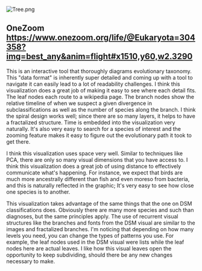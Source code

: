 ![Tree.png](https://github.com/wtt102/reflections-1/blob/master/Tree.png)

OneZoom
https://www.onezoom.org/life/@Eukaryota=304358?img=best_any&anim=flight#x1510,y60,w2.3290
---
This is an interactive tool that thoroughly diagrams evolutionary taxonomy. This "data format" is inherently super detailed and coming up with a tool to navigate it can easily lead to a lot of readability challenges. I think this visualization does a great job of making it easy to see where each detail fits. The leaf nodes each route to a wikipedia page. The branch nodes show the relative timeline of when we suspect a given divergence in subclassifications as well as the number of species along the branch. I think the spiral design works well; since there are so many layers, it helps to have a fractalized structure. Time is embedded into the visualization very naturally. It's also very easy to search for a species of interest and the zooming feature makes it easy to figure out the evolutionary path it took to get there.

I think this visualization uses space very well. Similar to techniques like PCA, there are only so many visual dimensions that you have access to. I think this visualization does a great job of using distance to effectively communicate what's happening. For instance, we expect that birds are much more ancestrally different than fish and even moreso from bacteria, and this is naturally reflected in the graphic; It's very easy to see how close one species is to another.

This visualization takes advantage of the same things that the one on DSM classifications does. Obviously there are many more species and such than diagnoses, but the same principles apply. The use of recurrent visual structures like the branches and fonts from the DSM visual are similar to the images and fractalized branches. I'm noticing that depending on how many levels you need, you can change the types of patterns you use. For example, the leaf nodes used in the DSM visual were lists while the leaf nodes here are actual leaves. I like how this visual leaves open the opportunity to keep subdividing, should there be any new changes necessary to make.

